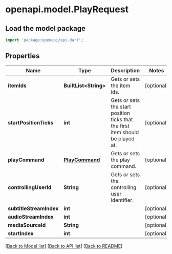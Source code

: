 # openapi.model.PlayRequest

## Load the model package
```dart
import 'package:openapi/api.dart';
```

## Properties
Name | Type | Description | Notes
------------ | ------------- | ------------- | -------------
**itemIds** | **BuiltList&lt;String&gt;** | Gets or sets the item ids. | [optional] 
**startPositionTicks** | **int** | Gets or sets the start position ticks that the first item should be played at. | [optional] 
**playCommand** | [**PlayCommand**](PlayCommand.md) | Gets or sets the play command. | [optional] 
**controllingUserId** | **String** | Gets or sets the controlling user identifier. | [optional] 
**subtitleStreamIndex** | **int** |  | [optional] 
**audioStreamIndex** | **int** |  | [optional] 
**mediaSourceId** | **String** |  | [optional] 
**startIndex** | **int** |  | [optional] 

[[Back to Model list]](../README.md#documentation-for-models) [[Back to API list]](../README.md#documentation-for-api-endpoints) [[Back to README]](../README.md)


